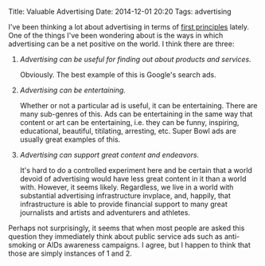 Title: Valuable Advertising
Date: 2014-12-01 20:20
Tags: advertising

I've been thinking a lot about advertising in terms of [first principles][] lately. One of the
things I've been wondering about is the ways in which advertising can be a net positive on the
world. I think there are three:

1.  _Advertising can be useful for finding out about products and services._

    Obviously. The best example of this is Google's search ads.

2.  _Advertising can be entertaining._

    Whether or not a particular ad is useful, it can be entertaining. There are many sub-genres of
    this. Ads can be entertaining in the same way that content or art can be entertaining, i.e. they
    can be funny, inspiring, educational, beautiful, titilating, arresting, etc. Super Bowl ads are
    usually great examples of this.

3.  _Advertising can support great content and endeavors._

    It's hard to do a controlled experiment here and be certain that a world devoid of advertising
    would have less great content in it than a world with. However, it seems likely. Regardless, we
    live in a world with substantial advertising infrastructure invplace, and, happily, that
    infrastructure is able to provide financial support to many great journalists and artists and
    adventurers and athletes.

Perhaps not surprisingly, it seems that when most people are asked this question they immediately
think about public service ads such as anti-smoking or AIDs awareness campaigns. I agree, but I
happen to think that those are simply instances of 1 and 2.

[first principles]: http://en.wikipedia.org/wiki/First_principle